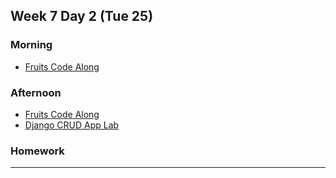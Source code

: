 ## Week 7 Day 2 (Tue 25)

### Morning

- [Fruits Code Along][1]



### Afternoon

- [Fruits Code Along][1]
- [Django CRUD App Lab][2]




### Homework



[1]: ./class-code/fruits-code-along/
[2]: ./

---
